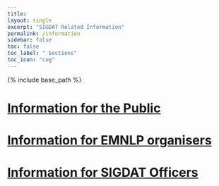 ```yaml
---
title: 
layout: single
excerpt: "SIGDAT Related Information"
permalink: /information
sidebar: false
toc: false
toc_label: " Sections"
toc_icon: "cog"
---
```

{% include base_path %}


# [Information for the Public](/infor-pub)

# [Information for EMNLP organisers](/infor-org)

# [Information for SIGDAT Officers](/infor-off)


